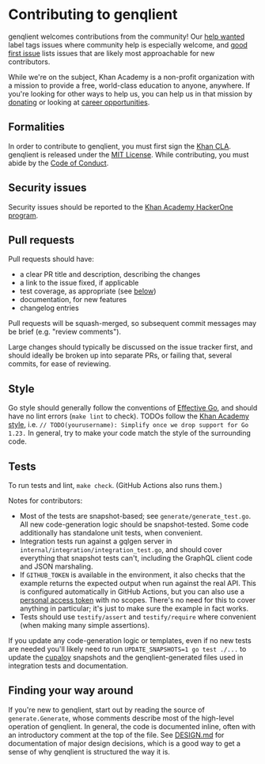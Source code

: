# Contributing to genqlient

genqlient welcomes contributions from the community!  Our [help wanted](https://github.com/Khan/genqlient/issues?q=is%3Aissue+is%3Aopen+label%3A%22help+wanted%22) label tags issues where community help is especially welcome, and [good first issue](https://github.com/Khan/genqlient/issues?q=is%3Aissue+is%3Aopen+label%3A%22good+first+issue%22) lists issues that are likely most approachable for new contributors.

While we're on the subject, Khan Academy is a non-profit organization with a mission to provide a free, world-class education to anyone, anywhere. If you're looking for other ways to help us, you can help us in that mission by [donating](https://khanacademy.org/donate) or looking at [career opportunities](https://khanacademy.org/careers).

## Formalities

In order to contribute to genqlient, you must first sign the [Khan CLA](https://www.khanacademy.org/r/cla). genqlient is released under the [MIT License](../LICENSE). While contributing, you must abide by the [Code of Conduct](CODE_OF_CONDUCT.md).

## Security issues

Security issues should be reported to the [Khan Academy HackerOne program](https://hackerone.com/khanacademy).

## Pull requests

Pull requests should have:

- a clear PR title and description, describing the changes
- a link to the issue fixed, if applicable
- test coverage, as appropriate (see [below](#tests))
- documentation, for new features
- changelog entries

Pull requests will be squash-merged, so subsequent commit messages may be brief (e.g. "review comments").

Large changes should typically be discussed on the issue tracker first, and should ideally be broken up into separate PRs, or failing that, several commits, for ease of reviewing.

## Style

Go style should generally follow the conventions of [Effective Go](https://golang.org/doc/effective_go), and should have no lint errors (`make lint` to check). TODOs follow the [Khan Academy style](https://github.com/Khan/style-guides#todosmessage), i.e. `// TODO(yourusername): Simplify once we drop support for Go 1.23.` In general, try to make your code match the style of the surrounding code.

## Tests

To run tests and lint, `make check`.  (GitHub Actions also runs them.)

Notes for contributors:
- Most of the tests are snapshot-based; see `generate/generate_test.go`.  All new code-generation logic should be snapshot-tested.  Some code additionally has standalone unit tests, when convenient.
- Integration tests run against a gqlgen server in `internal/integration/integration_test.go`, and should cover everything that snapshot tests can't, including the GraphQL client code and JSON marshaling.
- If `GITHUB_TOKEN` is available in the environment, it also checks that the example returns the expected output when run against the real API.  This is configured automatically in GitHub Actions, but you can also use a [personal access token](https://docs.github.com/en/github/authenticating-to-github/creating-a-personal-access-token) with no scopes.  There's no need for this to cover anything in particular; it's just to make sure the example in fact works.
- Tests should use `testify/assert` and `testify/require` where convenient (when making many simple assertions).

If you update any code-generation logic or templates, even if no new tests are needed you'll likely need to run `UPDATE_SNAPSHOTS=1 go test ./...` to update the [cupaloy](https://github.com/bradleyjkemp/cupaloy) snapshots and the genqlient-generated files used in integration tests and documentation.

## Finding your way around

If you're new to genqlient, start out by reading the source of `generate.Generate`, whose comments describe most of the high-level operation of genqlient.  In general, the code is documented inline, often with an introductory comment at the top of the file.  See [DESIGN.md](DESIGN.md) for documentation of major design decisions, which is a good way to get a sense of why genqlient is structured the way it is.
